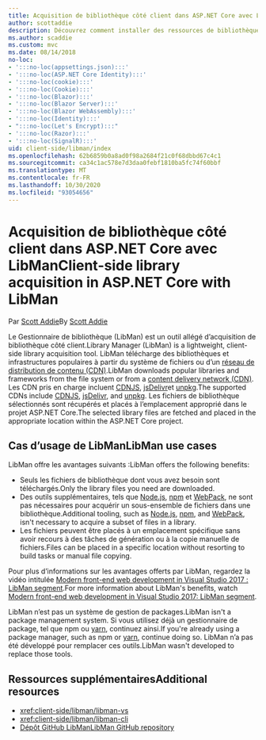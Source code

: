 ```yaml
---
title: Acquisition de bibliothèque côté client dans ASP.NET Core avec LibMan
author: scottaddie
description: Découvrez comment installer des ressources de bibliothèque côté client dans un projet ASP.NET Core à l’aide du Gestionnaire de bibliothèque (LibMan).
ms.author: scaddie
ms.custom: mvc
ms.date: 08/14/2018
no-loc:
- ':::no-loc(appsettings.json):::'
- ':::no-loc(ASP.NET Core Identity):::'
- ':::no-loc(cookie):::'
- ':::no-loc(Cookie):::'
- ':::no-loc(Blazor):::'
- ':::no-loc(Blazor Server):::'
- ':::no-loc(Blazor WebAssembly):::'
- ':::no-loc(Identity):::'
- ":::no-loc(Let's Encrypt):::"
- ':::no-loc(Razor):::'
- ':::no-loc(SignalR):::'
uid: client-side/libman/index
ms.openlocfilehash: 62b6859b0a8ad0f98a2684f21c0f68dbbd67c4c1
ms.sourcegitcommit: ca34c1ac578e7d3daa0febf1810ba5fc74f60bbf
ms.translationtype: MT
ms.contentlocale: fr-FR
ms.lasthandoff: 10/30/2020
ms.locfileid: "93054656"
---
```

# <a name="client-side-library-acquisition-in-aspnet-core-with-libman"></a><span data-ttu-id="b3751-103">Acquisition de bibliothèque côté client dans ASP.NET Core avec LibMan</span><span class="sxs-lookup"><span data-stu-id="b3751-103">Client-side library acquisition in ASP.NET Core with LibMan</span></span>

<span data-ttu-id="b3751-104">Par [Scott Addie](https://twitter.com/Scott_Addie)</span><span class="sxs-lookup"><span data-stu-id="b3751-104">By [Scott Addie](https://twitter.com/Scott_Addie)</span></span>

<span data-ttu-id="b3751-105">Le Gestionnaire de bibliothèque (LibMan) est un outil allégé d’acquisition de bibliothèque côté client.</span><span class="sxs-lookup"><span data-stu-id="b3751-105">Library Manager (LibMan) is a lightweight, client-side library acquisition tool.</span></span> <span data-ttu-id="b3751-106">LibMan télécharge des bibliothèques et infrastructures populaires à partir du système de fichiers ou d’un [réseau de distribution de contenu (CDN)](https://wikipedia.org/wiki/Content_delivery_network).</span><span class="sxs-lookup"><span data-stu-id="b3751-106">LibMan downloads popular libraries and frameworks from the file system or from a [content delivery network (CDN)](https://wikipedia.org/wiki/Content_delivery_network).</span></span> <span data-ttu-id="b3751-107">Les CDN pris en charge incluent [CDNJS](https://cdnjs.com/), [jsDelivr](https://www.jsdelivr.com/)et [unpkg](https://unpkg.com/#/).</span><span class="sxs-lookup"><span data-stu-id="b3751-107">The supported CDNs include [CDNJS](https://cdnjs.com/), [jsDelivr](https://www.jsdelivr.com/), and [unpkg](https://unpkg.com/#/).</span></span> <span data-ttu-id="b3751-108">Les fichiers de bibliothèque sélectionnés sont récupérés et placés à l’emplacement approprié dans le projet ASP.NET Core.</span><span class="sxs-lookup"><span data-stu-id="b3751-108">The selected library files are fetched and placed in the appropriate location within the ASP.NET Core project.</span></span>

## <a name="libman-use-cases"></a><span data-ttu-id="b3751-109">Cas d’usage de LibMan</span><span class="sxs-lookup"><span data-stu-id="b3751-109">LibMan use cases</span></span>

<span data-ttu-id="b3751-110">LibMan offre les avantages suivants :</span><span class="sxs-lookup"><span data-stu-id="b3751-110">LibMan offers the following benefits:</span></span>

* <span data-ttu-id="b3751-111">Seuls les fichiers de bibliothèque dont vous avez besoin sont téléchargés.</span><span class="sxs-lookup"><span data-stu-id="b3751-111">Only the library files you need are downloaded.</span></span>
* <span data-ttu-id="b3751-112">Des outils supplémentaires, tels que [Node.js](https://nodejs.org), [npm](https://www.npmjs.com) et [WebPack](https://webpack.js.org), ne sont pas nécessaires pour acquérir un sous-ensemble de fichiers dans une bibliothèque.</span><span class="sxs-lookup"><span data-stu-id="b3751-112">Additional tooling, such as [Node.js](https://nodejs.org), [npm](https://www.npmjs.com), and [WebPack](https://webpack.js.org), isn't necessary to acquire a subset of files in a library.</span></span>
* <span data-ttu-id="b3751-113">Les fichiers peuvent être placés à un emplacement spécifique sans avoir recours à des tâches de génération ou à la copie manuelle de fichiers.</span><span class="sxs-lookup"><span data-stu-id="b3751-113">Files can be placed in a specific location without resorting to build tasks or manual file copying.</span></span>

<span data-ttu-id="b3751-114">Pour plus d’informations sur les avantages offerts par LibMan, regardez la vidéo intitulée [Modern front-end web development in Visual Studio 2017 : LibMan segment](https://channel9.msdn.com/Events/Build/2017/B8073#time=43m34s).</span><span class="sxs-lookup"><span data-stu-id="b3751-114">For more information about LibMan's benefits, watch [Modern front-end web development in Visual Studio 2017: LibMan segment](https://channel9.msdn.com/Events/Build/2017/B8073#time=43m34s).</span></span>

<span data-ttu-id="b3751-115">LibMan n’est pas un système de gestion de packages.</span><span class="sxs-lookup"><span data-stu-id="b3751-115">LibMan isn't a package management system.</span></span> <span data-ttu-id="b3751-116">Si vous utilisez déjà un gestionnaire de package, tel que npm ou [yarn](https://yarnpkg.com), continuez ainsi.</span><span class="sxs-lookup"><span data-stu-id="b3751-116">If you're already using a package manager, such as npm or [yarn](https://yarnpkg.com), continue doing so.</span></span> <span data-ttu-id="b3751-117">LibMan n’a pas été développé pour remplacer ces outils.</span><span class="sxs-lookup"><span data-stu-id="b3751-117">LibMan wasn't developed to replace those tools.</span></span>

## <a name="additional-resources"></a><span data-ttu-id="b3751-118">Ressources supplémentaires</span><span class="sxs-lookup"><span data-stu-id="b3751-118">Additional resources</span></span>

* <xref:client-side/libman/libman-vs>
* <xref:client-side/libman/libman-cli>
* [<span data-ttu-id="b3751-119">Dépôt GitHub LibMan</span><span class="sxs-lookup"><span data-stu-id="b3751-119">LibMan GitHub repository</span></span>](https://github.com/aspnet/LibraryManager)

